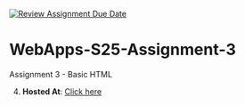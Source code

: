 [![Review Assignment Due Date](https://classroom.github.com/assets/deadline-readme-button-22041afd0340ce965d47ae6ef1cefeee28c7c493a6346c4f15d667ab976d596c.svg)](https://classroom.github.com/a/dtnQoQgg)
# WebApps-S25-Assignment-3
Assignment 3 - Basic HTML

4. **Hosted At**:  [Click here](https://44-563-webapps-s25.github.io/44563-webapps-s25-assignment3-b-rabbit091/)
